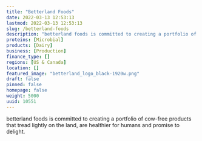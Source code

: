 ```yaml
---
title: "Betterland Foods"
date: 2022-03-13 12:53:13
lastmod: 2022-03-13 12:53:13
slug: /betterland-foods
description: "betterland foods is committed to creating a portfolio of cow-free products that tread lightly on the land, are healthier for humans and promise to delight."
proteins: [Microbial]
products: [Dairy]
business: [Production]
finance_type: []
regions: [US & Canada]
location: []
featured_image: "betterland_logo_black-1920w.png"
draft: false
pinned: false
homepage: false
weight: 5000
uuid: 10551
---
```

<p>betterland foods is committed to creating a portfolio of cow-free products that tread lightly on the land, are healthier for humans and promise to delight.</p>
